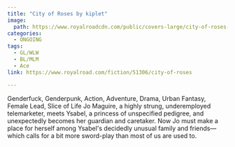 ```yaml
---
title: "City of Roses by kiplet"
image:
  path: https://www.royalroadcdn.com/public/covers-large/city-of-roses-aada4htucxe.jpg
categories:
  - ONGOING
tags:
  - GL/WLW
  - BL/MLM
  - Ace
link: https://www.royalroad.com/fiction/51306/city-of-roses

---
```

Genderfuck, Genderpunk, Action, Adventure, Drama, Urban Fantasy, Female Lead, Slice of Life
Jo Maguire, a highly strung, underemployed telemarketer, meets Ysabel, a princess of unspecified pedigree, and unexpectedly becomes her guardian and caretaker. Now Jo must make a place for herself among Ysabel's decidedly unusual family and friends—which calls for a bit more sword-play than most of us are used to.

